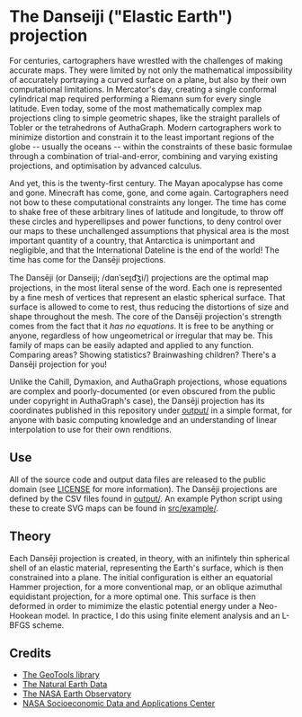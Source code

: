 # The Danseiji ("Elastic Earth") projection

For centuries, cartographers have wrestled with the challenges of making accurate maps.
They were limited by not only the mathematical impossibility of accurately portraying a
curved surface on a plane, but also by their own computational limitations. In Mercator's
day, creating a single conformal cylindrical map required performing a Riemann sum for
every single latitude. Even today, some of the most mathematically complex map
projections cling to simple geometric shapes, like the straight parallels of Tobler or
the tetrahedrons of AuthaGraph. Modern cartographers work to minimize distortion and
constrain it to the least important regions of the globe -- usually the oceans -- within
the constraints of these basic formulae through a combination of trial-and-error,
combining and varying existing projections, and optimisation by advanced calculus.

And yet, this is the twenty-first century. The Mayan apocalypse has come and gone.
Minecraft has come, gone, and come again. Cartographers need not bow to these
computational constraints any longer. The time has come to shake free of these arbitrary
lines of latitude and longitude, to throw off these circles and hyperellipses and power
functions, to deny control over our maps to these unchallenged assumptions that physical
area is the most important quantity of a country, that Antarctica is unimportant and
negligible, and that the International Dateline is the end of the world! The time has come
for the Dansēji projections.

The Dansēji (or Danseiji; /dɑnˈseɪ̯d͡ʒi/) projections are the optimal map projections,
in the most literal sense of the word. Each one is represented by a fine mesh of vertices
that represent an elastic spherical surface. That surface is allowed to come to rest, thus
reducing the distortions of size and shape throughout the mesh. The core of the Dansēji
projection's strength comes from the fact that it _has no equations_. It is free to be
anything or anyone, regardless of how ungeometrical or irregular that may be. This family
of maps can be easily adapted and applied to any function. Comparing areas? Showing
statistics? Brainwashing children? There's a Dansēji projection for you!

Unlike the Cahill, Dymaxion, and AuthaGraph projections, whose equations are complex
and poorly-documented (or even obscured from the public under copyright in AuthaGraph's
case), the Dansēji projection has its coordinates published in this repository under
[output/](https://github.com/jkunimune15/Rubber-Earth/tree/master/output) in a simple
format, for anyone with basic computing knowledge and an understanding of linear
interpolation to use for their own renditions.

## Use

All of the source code and output data files are released to the public domain (see [LICENSE](https://github.com/jkunimune15/Rubber-Earth/blob/master/LICENSE) for more information). The Dansēji projections are defined by the CSV files found in [output/](https://github.com/jkunimune15/Rubber-Earth/tree/master/output). An example Python script using these to create SVG maps can be found in [src/example/](https://github.com/jkunimune15/Rubber-Earth/tree/master/src/example).

## Theory

Each Dansēji projection is created, in theory, with an inifintely thin spherical shell of
an elastic material, representing the Earth's surface, which is then constrained into a
plane. The initial configuration is either an equatorial Hammer projection, for a
more conventional map, or an oblique azimuthal equidistant projection, for a more
optimal one. This surface is then deformed in order to mimimize the elastic
potential energy under a Neo-Hookean model. In practice, I do this using finite element
analysis and an L-BFGS scheme.

## Credits

* [The GeoTools library](http://docs.geotools.org/)
* [The Natural Earth Data](https://www.naturalearthdata.com/)
* [The NASA Earth Observatory](https://neo.sci.gsfc.nasa.gov/)
* [NASA Socioeconomic Data and Applications Center](https://sedac.ciesin.columbia.edu/)
